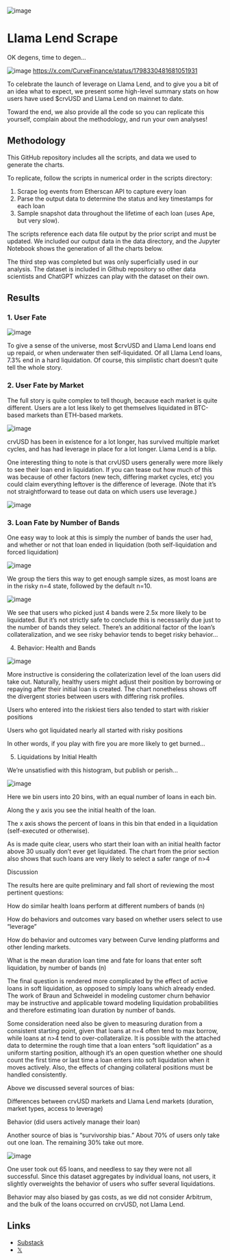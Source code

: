 ![image](https://github.com/zcor/llama-lend-scrape/assets/13426766/7aa7a64c-8179-48a7-b6e5-6d5c684db389)

# Llama Lend Scrape

OK degens, time to degen…

![image](https://github.com/zcor/llama-lend-scrape/assets/13426766/d9dc5a91-5483-46db-a22b-7f7bf698845f)
https://x.com/CurveFinance/status/1798330481681051931

To celebrate the launch of leverage on Llama Lend, and to give you a bit of an idea what to expect, we present some high-level summary stats on how users have used $crvUSD and Llama Lend on mainnet to date.

Toward the end, we also provide all the code so you can replicate this yourself, complain about the methodology, and run your own analyses!

## Methodology

This GitHub repository includes all the scripts, and data we used to generate the charts.

To replicate, follow the scripts in numerical order in the scripts directory:

1. Scrape log events from Etherscan API to capture every loan
2. Parse the output data to determine the status and key timestamps for each loan 
3. Sample snapshot data throughout the lifetime of each loan (uses Ape, but very slow).

The scripts reference each data file output by the prior script and must be updated.  We included our output data in the data directory, and the Jupyter Notebook shows the generation of all the charts below.

The third step was completed but was only superficially used in our analysis.  The dataset is included in Github repository so other data scientists and ChatGPT whizzes can play with the dataset on their own.

## Results

### 1. User Fate

![image](https://github.com/zcor/llama-lend-scrape/assets/13426766/707cccb5-a7ed-4776-aaa5-7ff33958e579)

To give a sense of the universe, most $crvUSD and Llama Lend loans end up repaid, or when underwater then self-liquidated.  Of all Llama Lend loans, 7.3% end in a hard liquidation.  Of course, this simplistic chart doesn’t quite tell the whole story.

### 2. User Fate by Market

The full story is quite complex to tell though, because each market is quite different.  Users are a lot less likely to get themselves liquidated in BTC-based markets than ETH-based markets.

![image](https://github.com/zcor/llama-lend-scrape/assets/13426766/22a22884-4977-46be-a64b-ae9a0b7cf78a)

crvUSD has been in existence for a lot longer, has survived multiple market cycles, and has had leverage in place for a lot longer.  Llama Lend is a blip.

One interesting thing to note is that crvUSD users generally were more likely to see their loan end in liquidation.  If you can tease out how much of this was because of other factors (new tech, differing market cycles, etc) you could claim everything leftover is the difference of leverage.  (Note that it’s not straightforward to tease out data on which users use leverage.)

![image](https://github.com/zcor/llama-lend-scrape/assets/13426766/33e33833-fbb3-47b4-9a69-3673b5784b98)

### 3. Loan Fate by Number of Bands

One easy way to look at this is simply the number of bands the user had, and whether or not that loan ended in liquidation (both self-liquidation and forced liquidation)

![image](https://github.com/zcor/llama-lend-scrape/assets/13426766/b40f6217-59d1-4c43-84d7-ce7f4f074be9)

We group the tiers this way to get enough sample sizes, as most loans are in the risky n=4 state, followed by the default n=10.

![image](https://github.com/zcor/llama-lend-scrape/assets/13426766/1bfd86fc-9712-4566-8bd7-1c8a03e772b9)

We see that users who picked just 4 bands were 2.5x more likely to be liquidated.  But it’s not strictly safe to conclude this is necessarily due just to the number of bands they select.  There’s an additional factor of the loan’s collateralization, and we see risky behavior tends to beget risky behavior…

4. Behavior: Health and Bands

![image](https://github.com/zcor/llama-lend-scrape/assets/13426766/9979709c-2357-4350-b886-3b1d3d6019ff)

More instructive is considering the collaterization level of the loan users did take out.  Naturally, healthy users might adjust their position by borrowing or repaying after their initial loan is created.  The chart nonetheless shows off the divergent stories between users with differing risk profiles.

Users who entered into the riskiest tiers also tended to start with riskier positions

Users who got liquidated nearly all started with risky positions

In other words, if you play with fire you are more likely to get burned…

5. Liquidations by Initial Health

We’re unsatisfied with this histogram, but publish or perish...

![image](https://github.com/zcor/llama-lend-scrape/assets/13426766/849ee724-21e3-4ba1-a470-c78705d1404e)

Here we bin users into 20 bins, with an equal number of loans in each bin.  

Along the y axis you see the initial health of the loan.

The x axis shows the percent of loans in this bin that ended in a liquidation (self-executed or otherwise).

As is made quite clear, users who start their loan with an initial health factor above 30 usually don’t ever get liquidated.  The chart from the prior section also shows that such loans are very likely to select a safer range of n>4

Discussion

The results here are quite preliminary and fall short of reviewing the most pertinent questions:

How do similar health loans perform at different numbers of bands (n)

How do behaviors and outcomes vary based on whether users select to use “leverage”

How do behavior and outcomes vary between Curve lending platforms and other lending markets.

What is the mean duration loan time and fate for loans that enter soft liquidation, by number of bands (n)

The final question is rendered more complicated by the effect of active loans in soft liquidation, as opposed to simply loans which already ended.  The work of Braun and Schweidel in modeling customer churn behavior may be instructive and applicable toward modeling liquidation probabilities and therefore estimating loan duration by number of bands.

Some consideration need also be given to measuring duration from a consistent starting point, given that loans at n=4 often tend to max borrow, while loans at n>4 tend to over-collateralize.  It is possible with the attached data to determine the rough time that a loan enters “soft liquidation” as a uniform starting position, although it’s an open question whether one should count the first time or last time a loan enters into soft liquidation when it moves actively.  Also, the effects of changing collateral positions must be handled consistently.  

Above we discussed several sources of bias:

Differences between crvUSD markets and Llama Lend markets (duration, market types, access to leverage)

Behavior (did users actively manage their loan)

Another source of bias is “survivorship bias.”  About 70% of users only take out one loan.  The remaining 30% take out more. 

![image](https://github.com/zcor/llama-lend-scrape/assets/13426766/d55a95a7-eb65-4850-83b2-27fd1842002d)

One user took out 65 loans, and needless to say they were not all successful.  Since this dataset aggregates by individual loans, not users, it slightly overweights the behavior of users who suffer several liquidations.

Behavior may also biased by gas costs, as we did not consider Arbitrum, and the bulk of the loans occurred on crvUSD, not Llama Lend.

## Links

* [Substack](https://curve.substack.com/p/june-5-2024-llevered-llamas)
* [𝕏](https://x.com/CurveCap/status/1798399534776873413https://x.com/CurveCap/status/1798399534776873413)
